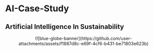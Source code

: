 # AI-Case-Study
## Artificial Intelligence In Sustainability

<p align="center">
   (![blue-globe-banner](https://github.com/user-attachments/assets/f1887d8c-e69f-4cf6-b431-be71803e623b)
